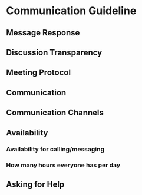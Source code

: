 
# Communication Guideline

## Message Response
<!--
While we understand that team members may not be available to check messages constantly, 
we agree to check Slack at least once daily by 9:00 PM EST and acknowledge all 
messages in a timely and respectful manner.
-->

## Discussion Transparency
<!--
Any meetings or agreements discussed outside the Slack channel must be shared 
on the dedicated Slack channel 
so that all team members stay informed and aligned.
-->
## Meeting Protocol
<!--
Agendas must be shared on Slack prior to the meeting.

After each meeting, a summary of action points should be posted on Slack, along 
with a recording, whenever possible.

-->

## Communication
<!--
Our meeting schedule will be based on:

-Project progress

-The need for clarification or alignment

-Team availability

Meetings should be proposed at least 24 hours in advance on Slack, except in
urgent situations such as last minute conflicts or missed deliverable
-->

## Communication Channels
<!--
Slack: Our main communication platform. Please ensure all plans
or updates discussed elsewhere are forwarded to the group.

Google Meet: Preferred for meetings due to its reliable recording feature.

Zoom or Slack Huddles may be used optionally when needed.

GitHub: Used for task tracking. Please create issues for assigned tasks
and update the project board regularly
-->

## Availability

### Availability for calling/messaging

<!--

| Day     | Mon   | Tue   | Wed    | Thu    | Fri   | Sat      | Sun       |
|--------|:---:   |:---:  |:---:   |:---:   |:--- : |:---:     |:---:      |
| Ahmad  | 9-11 PM|9-11 PM| 9-11 PM|9-11 PM||       |          |           |
| Mahdia |        |       |        |        |2-3 PM |12-2 PM   |12-2 PM    |
| Meklit | 7-10 PM|       |7-10 PM |5-10 PM |5-10 PM|9 AM-10 PM|12 PM -5 PM|
| Musab  |7 -9 PM |7-9 PM |        |7-9 PM  |       |12- 4 PM  |2- 4 PM    |
| Semira |        |8-9 PM |7-9 PM  |7-9 PM  |12-2 PM|2- 4 PM   |2- 4 PM    |

🕒 Note: All times are in Eastern Standard Time (EST).
Please adjust to your local time zone if needed.
 📌 Note: This availability is a general guide.
 All meetings will be confirmed in advance. If there are days that you
will be away and not available notify us.
-->

### How many hours everyone has per day
<!--
This is an estimate of how many hours we can dedicate to this project

Name          Weekday                    Weekend (Sat, Sun)
Mahdia        1.5 hrs                     7 hrs  
Musab         2 hrs(Mon, Tue, Thu)        5 hrs
Ahmad         5–6 hrs/day (flexible)      5–6 hrs
Meklit        2 hrs/day                   8 hrs
Semira        1.5 hrs/day                 8 hrs
-->

## Asking for Help
<!--
There's a fine line between confidently learning from your mistakes and
stubbornly getting nowhere. Here is a general guide for when to ask for help
based on how long you’ve been stuck on the same problem:

1. _0 → 30 min_: Try on your own
2. _30 → 60 min_: Ask your group for help
3. _60+ min_: Tag your coaches in Slack, WhatsApp or GitHub
-->
